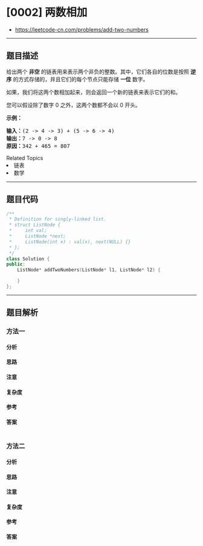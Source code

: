 
# [0002] 两数相加
* https://leetcode-cn.com/problems/add-two-numbers

---


## 题目描述

<p>给出两个&nbsp;<strong>非空</strong> 的链表用来表示两个非负的整数。其中，它们各自的位数是按照&nbsp;<strong>逆序</strong>&nbsp;的方式存储的，并且它们的每个节点只能存储&nbsp;<strong>一位</strong>&nbsp;数字。</p>

<p>如果，我们将这两个数相加起来，则会返回一个新的链表来表示它们的和。</p>

<p>您可以假设除了数字 0 之外，这两个数都不会以 0&nbsp;开头。</p>

<p><strong>示例：</strong></p>

<pre><strong>输入：</strong>(2 -&gt; 4 -&gt; 3) + (5 -&gt; 6 -&gt; 4)
<strong>输出：</strong>7 -&gt; 0 -&gt; 8
<strong>原因：</strong>342 + 465 = 807
</pre>
<div><div>Related Topics</div><div><li>链表</li><li>数学</li></div></div>

---


## 题目代码

```cpp
/**
 * Definition for singly-linked list.
 * struct ListNode {
 *     int val;
 *     ListNode *next;
 *     ListNode(int x) : val(x), next(NULL) {}
 * };
 */
class Solution {
public:
    ListNode* addTwoNumbers(ListNode* l1, ListNode* l2) {

    }
};
```

---


## 题目解析


### 方法一

#### 分析

#### 思路

#### 注意

#### 复杂度

#### 参考

#### 答案

```cpp

```


### 方法二

#### 分析

#### 思路

#### 注意

#### 复杂度

#### 参考

#### 答案

```cpp

```


